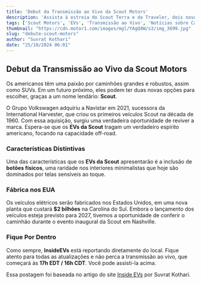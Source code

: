 ```yaml
---
title: 'Debut da Transmissão ao Vivo da Scout Motors'
description: 'Assista à estreia do Scout Terra e do Traveler, dois novos EVs da Scout.'
tags: ['Scout Motors', 'EVs', 'Transmissão ao Vivo', 'Notícias sobre Carros Elétricos']
thumbnail: "https://cdn.motor1.com/images/mgl/YAgQ8W/s3/img_3699.jpg"
slug: "debute-scout-motors"
author: "Suvrat Kothari"
date: "25/10/2024 06:01"
---
```


## Debut da Transmissão ao Vivo da Scout Motors

Os americanos têm uma paixão por caminhões grandes e robustos, assim como SUVs. Em um futuro próximo, eles podem ter duas novas opções para escolher, graças a um nome lendário: **Scout**.

O Grupo Volkswagen adquiriu a Navistar em 2021, sucessora da International Harvester, que criou os primeiros veículos Scout na década de 1960. Com essa aquisição, surgiu uma verdadeira oportunidade de reviver a marca. Espera-se que os **EVs da Scout** tragam um verdadeiro espírito americano, focando na capacidade off-road.

### Características Distintivas

Uma das características que os **EVs da Scout** apresentarão é a inclusão de **botões físicos**, uma raridade nos interiores minimalistas que hoje são dominados por telas sensíveis ao toque.

### Fábrica nos EUA

Os veículos elétricos serão fabricados nos Estados Unidos, em uma nova planta que custará **$2 bilhões** na Carolina do Sul. Embora o lançamento dos veículos esteja previsto para 2027, tivemos a oportunidade de conferir o caminhão durante o evento inaugural da Scout em Nashville.

### Fique Por Dentro

Como sempre, **InsideEVs** está reportando diretamente do local. Fique atento para todas as atualizações e não perca a transmissão ao vivo, que começará às **17h EDT / 16h CDT**. Você pode assisti-la acima.

Essa postagem foi baseada no artigo do site [Inside EVs](https://insideevs.com/news/738652/scout-motors-livestream-debut-how-to-watch/) por Suvrat Kothari.